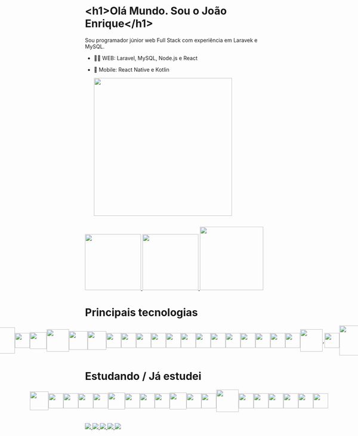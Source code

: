 <!-- /texto -->
<h1 translate="no"><<!-- -->h1>Olá Mundo. Sou o João Enrique<<!-- -->/h1></h1>
Sou programador júnior web Full Stack com experiência em Laravek e MySQL. 

- 👨‍💻 WEB: Laravel, MySQL, Node.js e React
- 🤖 Mobile: React Native e Kotlin


  <img height="370" src="https://github.com/JoaoEnrique13/JoaoEnrique13/assets/99426704/73e201aa-2cea-42da-8173-b64349de6e99"/>


 ##
 <!-- /Commits --> 
<div aling="center">
  <a href="https://www.linkedin.com/in/joãoenrique">
    <img height="150em" src="https://github-readme-stats.vercel.app/api?username=JoaoEnrique&layout=compact&show_icons=true&theme=Gradiente&v=2"/> <!-- /Commits --> 
    <img height="150em" src="https://github-readme-stats.vercel.app/api/top-langs/?username=JoaoEnrique&layout=compact&v=2"/> <!-- /Linguagens --> 
    <img height="170em" src="https://user-images.githubusercontent.com/87030375/138008978-8857d41f-074f-4816-bf41-2178ae9c2327.png"/>
  </a>
</div>

# Principais tecnologias
<div style="display: flex; justify-content: center; align-items: center;"><br>
    <img src="https://cdn.jsdelivr.net/gh/devicons/devicon@latest/icons/laravel/laravel-original-wordmark.svg"  height="70" /> <!--laravel-->
    <img src="https://cdn.jsdelivr.net/gh/devicons/devicon@latest/icons/composer/composer-original.svg"  height="40" /> <!--composer-->
    <img src="https://cdn.jsdelivr.net/gh/devicons/devicon/icons/php/php-original.svg" height="45"/><!-- php -->
    <img src="https://cdn.jsdelivr.net/gh/devicons/devicon/icons/mysql/mysql-original-wordmark.svg"  height="60"/><!--mysql-->
    <img src="https://cdn.jsdelivr.net/gh/devicons/devicon@latest/icons/firebase/firebase-original-wordmark.svg" height="50"/> <!--node-->
    <img src="https://cdn.jsdelivr.net/gh/devicons/devicon@latest/icons/express/express-original-wordmark.svg"  height="50"/> <!--express -->
    <img src="https://cdn.jsdelivr.net/gh/devicons/devicon@latest/icons/nodejs/nodejs-original.svg" height="40"/> <!--firestore-->
    <img src="https://cdn.jsdelivr.net/gh/devicons/devicon@latest/icons/unifiedmodelinglanguage/unifiedmodelinglanguage-original.svg" height="40"/> <!-- uml -->
    <img src="https://cdn.jsdelivr.net/gh/devicons/devicon/icons/git/git-plain.svg" height="40"/><!--Git-->
    <img src="https://cdn.jsdelivr.net/gh/devicons/devicon/icons/github/github-original.svg" height="40"/><!--github-->
    <img src="https://cdn.jsdelivr.net/gh/devicons/devicon/icons/html5/html5-original.svg" height="40"/><!--html5-->
    <img src="https://cdn.jsdelivr.net/gh/devicons/devicon/icons/css3/css3-original.svg" height="40"/><!--css3-->
    <img src="https://cdn.jsdelivr.net/gh/devicons/devicon/icons/javascript/javascript-original.svg" height="40"/><!--javascript-->
    <img src="https://cdn.jsdelivr.net/gh/devicons/devicon@latest/icons/bootstrap/bootstrap-original-wordmark.svg" height="40" /><!--bootstrap-->
    <img src="https://cdn.jsdelivr.net/gh/devicons/devicon@latest/icons/arduino/arduino-original-wordmark.svg" height="40" /><!--arduino-->
    <img src="https://cdn.jsdelivr.net/gh/devicons/devicon/icons/vscode/vscode-original.svg" height="40"/><!--vscode-->
    <img src="https://cdn.jsdelivr.net/gh/devicons/devicon/icons/windows8/windows8-original.svg" height="40"/><!--Windows-->
    <img src="https://cdn.jsdelivr.net/gh/devicons/devicon/icons/canva/canva-original.svg" height="40"/><!--canva-->
    <img src="https://cdn.jsdelivr.net/gh/devicons/devicon/icons/gimp/gimp-original.svg" height="40"/><!--gimp-->
    <img src="https://cdn.jsdelivr.net/gh/devicons/devicon/icons/trello/trello-plain-wordmark.svg" height="60"/>,<!--Trello-->
    <img src="https://cdn.jsdelivr.net/gh/devicons/devicon@latest/icons/filezilla/filezilla-original.svg" height="40" /> <!--filezilla-->
    <img src="https://cdn.jsdelivr.net/gh/devicons/devicon@latest/icons/insomnia/insomnia-original-wordmark.svg" height="80"/> <!-- insimnia -->
          
<!--Site com os icones: https://devicon.dev/ -->
 </div>
 
# Estudando / Já estudei
<div style="display: flex; justify-content: center; align-items: center;"><br>
    <img src="https://cdn.jsdelivr.net/gh/devicons/devicon@latest/icons/docker/docker-original-wordmark.svg"  height="50"/><!-- Docker -->
    <img src="https://cdn.jsdelivr.net/gh/devicons/devicon@latest/icons/c/c-original.svg" height="40"/> <!-- c -->
    <img src="https://cdn.jsdelivr.net/gh/devicons/devicon@latest/icons/csharp/csharp-original.svg" height="40"/><!-- c# -->
    <img src="https://cdn.jsdelivr.net/gh/devicons/devicon@latest/icons/cplusplus/cplusplus-original.svg" height="40"/><!--C++-->
    <img src="https://cdn.jsdelivr.net/gh/devicons/devicon/icons/java/java-original.svg" height="40"/><!--java-->
    <img src="https://user-images.githubusercontent.com/87030375/176893095-60d28d3e-9199-4d44-a18a-0cf82232c422.svg" height="45"/><!--  NetBeans -->
    <img src="https://cdn.jsdelivr.net/gh/devicons/devicon/icons/python/python-original.svg" height="40"/><!--python-->
    <img src="https://cdn.jsdelivr.net/gh/devicons/devicon@latest/icons/junit/junit-original.svg" height="40" /> <!-- junit -->
    <img src="https://cdn.jsdelivr.net/gh/devicons/devicon@latest/icons/android/android-plain-wordmark.svg" height="40" /><!--Android-->
    <img src="https://cdn.jsdelivr.net/gh/devicons/devicon/icons/androidstudio/androidstudio-original.svg" height="45"/><!--Android Studio -->
    <img src="https://cdn.jsdelivr.net/gh/devicons/devicon/icons/kotlin/kotlin-original.svg" height="40"/><!--Kotlin-->
    <img src="https://cdn.jsdelivr.net/gh/devicons/devicon/icons/wordpress/wordpress-plain.svg" height="40"/><!--wordpress-->
    <img src="https://cdn.jsdelivr.net/gh/devicons/devicon/icons/unity/unity-original-wordmark.svg" height="60"/><!--Unity-->
    <img src="https://cdn.jsdelivr.net/gh/devicons/devicon@latest/icons/react/react-original-wordmark.svg" height="40"/><!-- react-->
    <img src="https://cdn.jsdelivr.net/gh/devicons/devicon@latest/icons/sequelize/sequelize-original.svg" height="40"/>
    <img src="https://cdn.jsdelivr.net/gh/devicons/devicon@latest/icons/vuejs/vuejs-original-wordmark.svg" height="40"/>
    <img src="https://cdn.jsdelivr.net/gh/devicons/devicon@latest/icons/linux/linux-original.svg" height="40" /> <!-- linux -->
    <img src="https://cdn.jsdelivr.net/gh/devicons/devicon@latest/icons/postgresql/postgresql-original-wordmark.svg" height="40" /> <!-- postgree -->
    <img src="https://cdn.jsdelivr.net/gh/devicons/devicon@latest/icons/typescript/typescript-original.svg" height="40"/>



          
          
<!--Site com os icones: https://devicon.dev/ -->
 </div>
 
 ##
<!-- BOTÕES  -->
 <div> 
  <a href="https://joaoenrique.github.io/" target="_BLANK">
   <img src="https://img.shields.io/badge/Portifolio-100000?style=for-the-badge&logo=as&logoColor=white" target="_blank"><!-- github  -->
  </a> 
  <a href="https://www.instagram.com/joao_enrique13" target="_blank">
   <img src="https://img.shields.io/badge/-Instagram-%23E4405F?style=for-the-badge&logo=instagram&logoColor=white" target="_blank"><!-- instagram  -->
  </a>
  <a href = "mailto:contatojebsantosalves@gmail.com">
   <img src="https://img.shields.io/badge/-Gmail-%23333?style=for-the-badge&logo=gmail&logoColor=white" target="_blank"><!-- gmail  -->
  </a>
  <a href="https://www.linkedin.com/in/joãoenrique" target="_blank">
   <img src="https://img.shields.io/badge/-LinkedIn-%230077B5?style=for-the-badge&logo=linkedin&logoColor=white" target="_blank"><!-- linkedin  -->
  </a> 
  <a href="https://discord.com/channels/joaoenrique" target="_blank">
   <img src="https://img.shields.io/badge/Discord-7289DA?style=for-the-badge&logo=discord&logoColor=white" target="_blank"><!-- discord  -->
  </a>
  <!--
  ![Snake animation](https://github.com/JoaoEnrique/JoaoEnrique/blob/output/github-contribution-grid-snake.svg?v=3)
 	-->
</div>
